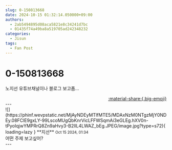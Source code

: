 ```yaml
---
slug: 0-150813668
date: 2024-10-15 01:32:14.050000+09:00
authors:
  - 2ab5494895d08aca5821e8c34241d7bc
  - 01435f74a49ba8a519705ad242348232
categories:
  - Jisun
tags:
  - Fan Post
---
```


# 0-150813668

<div class="post-container" markdown="1">
<div class="content-container md-sidebar__scrollwrap" markdown="1">

노지선 유튜브채널이나 블로그 보고픔...

</div>
</div>

<div style="text-align: right;" markdown="1">
<a href="https://weverse.io/fromis9/fanpost/0-150813668" style="text-align: right;">:material-share:{.big-emoji}</a>
</div>
---

<div class="comments-container md-sidebar__scrollwrap" markdown="1">
<div class="comment" markdown="1">
<div class='id-container' markdown="1">
![](https://phinf.wevpstatic.net/MjAyNDEyMTlfMTE5/MDAxNzM0NTgzMjY0NDEy.08FClE9gxLY-99LscoMUgQbKnrVicLFFWSqmAi3eGLEg.hXV0n-tPyoIqjwYMPRrQ8Zn9aHvy3-B2llL4LWAZ_bEg.JPEG/image.jpg?type=s72){ loading=lazy }
**<span class="artist">지선</span>** <small>Oct 15 2024, 01:34</small><br>
</div>
<div class='comment-body' markdown="1">
어떤 주제 보고싶어?
</div>
</div>
</div>
---
